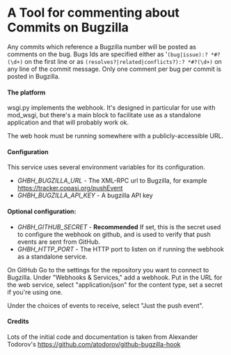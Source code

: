 # A Tool for commenting about Commits on Bugzilla
Any commits which reference a Bugzilla number will be posted as comments
on the bug. Bugs Ids are specified either as '`(bug|issue):? *#?(\d+)` on the first line or
as `(resolves?|related|conflicts?):? *#?(\d+)` on any line of the commit message. Only one
comment per bug per commit is posted in Bugzilla.

#### The platform
wsgi.py implements the webhook. It's designed in particular for use with
mod_wsgi, but there's a main block to facilitate use as a standalone
application and that will probably work ok.

The web hook must be running somewhere with a publicly-accessible URL.

#### Configuration
This service uses several environment variables for its configuration.

* *GHBH_BUGZILLA_URL* - The XML-RPC url to Bugzilla, for example https://tracker.copasi.org/pushEvent
* *GHBH_BUGZILLA_API_KEY* - A bugzilla API key

#### Optional configuration:
* *GHBH_GITHUB_SECRET* -  **Recommended** If set, this is the secret used to
configure the webhook on github, and is used to verify that push events are sent
from GitHub.
* *GHBH_HTTP_PORT* - The HTTP port to listen on if running the webhook as a
standalone service.

On GitHub
Go to the settings for the repository you want to connect to Bugzilla. Under
"Webhooks & Services," add a webhook. Put in the URL for the web service,
select "application/json" for the content type, set a secret if you're using
one.

Under the choices of events to receive, select "Just the push event".


#### Credits
Lots of the initial code and documentation is taken from Alexander Todorov's
https://github.com/atodorov/github-bugzilla-hook
